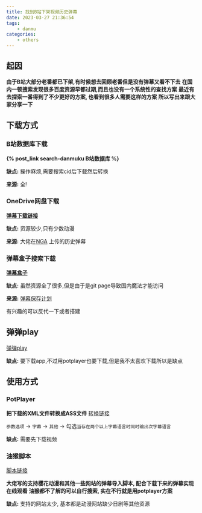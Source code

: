 ```yaml
---
title: 找到B站下架视频历史弹幕
date: 2023-03-27 21:36:54
tags:
	- danmu
categories: 
    - others
---
```


## 起因 

__由于B站大部分老番都已下架,有时候想去回顾老番但是没有弹幕又看不下去__
__在国内一顿搜索发现很多百度资源早都过期,而且也没有一个系统性的查找方案__
__最近有去探索一番得到了不少更好的方案, 也看到很多人需要这样的方案__
__所以写出来跟大家分享一下__
  
## 下载方式

### B站数据库下载

__{% post_link search-danmuku B站数据库 %}__

__缺点:__ 操作麻烦,需要搜索cid后下载然后转换

__来源:__ 全!

### OneDrive网盘下载

[__弹幕下载链接__](https://1drv.ms/f/s!AhuigvBDUdclcjDAVD6xf3b88sg?e=Ki88he)

__缺点:__ 资源较少,只有少数动漫

__来源:__ 大佬在[NGA](https://ngabbs.com/read.php?tid=14925426) 上传的历史弹幕

### 弹幕盒子搜索下载

[__弹幕盒子__](https://danmubox.github.io/search)

__缺点:__ 虽然资源全了很多,但是由于是git page导致国内魔法才能访问

__来源:__ [弹幕保存计划](https://tieba.baidu.com/f?kw=%B5%AF%C4%BB%B1%A3%B4%E6%BC%C6%BB%AE&fr=ala0&tpl=5&dyTabStr=MCw2LDEsMyw1LDQsMiw3LDgsOQ%3D%3D)

有兴趣的可以反代一下或者搭建

## 弹弹play

[弹弹play](https://www.dandanplay.com/)

__缺点:__ 要下载app,不过用potplayer也要下载,但是我不太喜欢下载所以是缺点

## 使用方式

### PotPlayer

__把下载的XML文件转换成ASS文件__ [转换链接](https://danmubox.github.io/convert)

`参数选项` -> `字幕` -> `其他` -> 勾选`当存在两个以上字幕语言时同时输出次字幕语言`

__缺点:__ 需要先下载视频

### 油猴脚本

[脚本链接](https://greasyfork.org/zh-CN/scripts/455196-sakuradanmaku-%E6%A8%B1%E8%8A%B1%E5%BC%B9%E5%B9%95)

__大佬写的支持樱花动漫和其他一些网站的弹幕导入脚本, 配合下载下来的弹幕实现在线观看__
__油猴都不了解的可以自行搜索, 实在不行就是用potplayer方案__

__缺点:__ 支持的网站太少, 基本都是动漫网站缺少日剧等其他资源